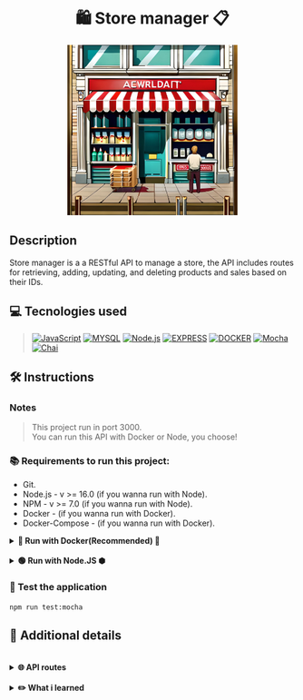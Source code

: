 <h1 align="center">🛍️  Store manager  📋</h1>

<div align='center'>
<img width='300' alt="store-img" src="./store.jpg">
</div>

## Description
<p>Store manager is a a RESTful API to manage a store, the API includes routes for retrieving, adding, updating, and deleting products and sales based on their IDs.</p>

## 💻 Tecnologies used
> [![JavaScript][JavaScript]][JavaScript-url]
[![MYSQL][MYSQL]][MYSQL-url]
[![Node.js][Node.js]][Node.js-url]
[![EXPRESS][EXPRESS]][EXPRESS-url]
[![DOCKER][DOCKER]][DOCKER-url]
[![Mocha][Mocha]][Mocha-url]
[![Chai][Chai]][Chai-url]

## 🛠️ Instructions

### Notes
>This project run in port 3000.<br/>
>You can run this API with Docker or Node, you choose!

### 📚 Requirements to run this project:
- Git.
- Node.js - v >= 16.0 (if you wanna run with Node).
- NPM - v >= 7.0 (if you wanna run with Node).
- Docker - (if you wanna run with Docker).
- Docker-Compose - (if you wanna run with Docker).


<details>
    <summary><strong>🐳 Run with Docker(Recommended) 🐳</strong></summary>
    
```bash
# Clone the repo
git clone git@github.com:caiobacode/api-store-manager.git

# Enter in repo
cd api-store-manager

# Run DockerCompose
docker-compose up -d
```
</details><br/>

<details>
    <summary><strong>🟢 Run with Node.JS ⬢</strong></summary>

```bash
# Clone the repo
git clone https://github.com/caiobacode/api-talker-manager.git

# Enter in repo
cd api-talker-manager

# Install dependencies
npm install
```
Now, you need to config your MySQL database
- First, define environment variables in your .env file;

```bash
# Create databse
npm run restore

# Start the application
npm start
```

</details>

### <strong>🧪 Test the application</strong>

```bash
npm run test:mocha
```

## 🔎 Additional details

<br/>

<details>
    <summary><strong>🌐 API routes</strong></summary>

> <strong>Products Route</strong><br/>
- GET "/products" - Returns all products.<br/>
- GET "/products/:id" - Returns the product that has the id passed by the request.<br/>
- GET "/products/search" - Returns all products that have the term passed by the request in their names.<br/>
- POST "/products" - Register a product with the properties passed by the request.<br/>
- PUT "/products/:id" - Edit a product properties to new properties passed by the request.<br/>
- DELETE "/products/:id" - Delete the product that has the id passed by the request<br/>

> <strong>Sales Route</strong><br/>
- GET "/sales" - Returns all sales.<br/>
- GET "/sales/:id" - Returns the sale that has the id passed by the request.<br/>
- POST "/sales" - Register a sale with the properties passed by the request.<br/>
- PUT "/sales/:id" - Edit a sale properties to new properties passed by the request.<br/>
- DELETE "/sales/:id" - Delete the sale that has the id passed by the request
  </details><br/>

  <details>
    <summary><strong>✏️ What i learned</strong></summary>

+ Software architecture MSC (model-service-controller).
+ Hot to develop a CRUD API (POST, GET, PUT and DELETE);
+ Hot to develop APIS that make MySQL queries, readind and writing in a MySQL database.
+ How to develop unit tests to an API, with Mocha, Sinon and Chai.
  
  </details>


[Node.js]: https://img.shields.io/badge/-Node.js-80BC02?style=for-the-badge&logo=node.js&logoColor=black
[Node.js-url]: https://nodejs.org/en

[JavaScript]: https://img.shields.io/badge/-JavaScript-F7DF1E?style=for-the-badge&logo=node.js&logoColor=black
[JavaScript-url]: https://www.javascript.com

[Node.js]: https://img.shields.io/badge/-Node.js-80BC02?style=for-the-badge&logo=node.js&logoColor=black
[Node.js-url]: https://nodejs.org/en

[MYSQL]: https://img.shields.io/badge/MySQL-00758f?style=for-the-badge&logo=mysql&logoColor=white
[MYSQL-url]: https://www.mysql.com

[Mocha]: https://img.shields.io/badge/MOCHA-6D4A31?style=for-the-badge&logo=mocha&logoColor=white
[Mocha-url]: https://mochajs.org

[Chai]: https://img.shields.io/badge/chai-974942?style=for-the-badge&logo=chai&logoColor=white
[Chai-url]: https://www.chaijs.com

[DOCKER]: https://img.shields.io/badge/Docker-0db7ed?style=for-the-badge&logo=docker&logoColor=white
[DOCKER-url]: https://www.docker.com

[EXPRESS]: https://img.shields.io/badge/Express-FFFFFF?style=for-the-badge&logo=express&logoColor=black
[EXPRESS-url]: https://expressjs.com
